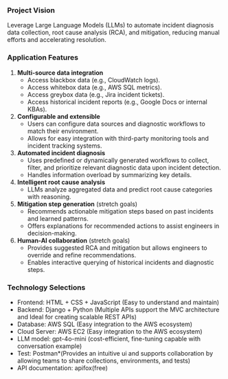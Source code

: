 ### Project Vision
Leverage Large Language Models (LLMs) to automate incident diagnosis data collection, root cause analysis (RCA), and mitigation, reducing manual efforts and accelerating resolution.

### Application Features
1. **Multi-source data integration**
    - Access blackbox data (e.g., CloudWatch logs).
    - Access whitebox data (e.g., AWS SQL metrics).
    - Access greybox data (e.g., Jira incident tickets).
    - Access historical incident reports (e.g., Google Docs or internal KBAs).
2. **Configurable and extensible**
    - Users can configure data sources and diagnostic workflows to match their environment.
    - Allows for easy integration with third-party monitoring tools and incident tracking systems.
3. **Automated incident diagnosis**
   - Uses predefined or dynamically generated workflows to collect, filter, and prioritize relevant diagnostic data upon incident detection.
   - Handles information overload by summarizing key details.
4. **Intelligent root cause analysis**
     - LLMs analyze aggregated data and predict root cause categories with reasoning.
5. **Mitigation step generation** (stretch goals)
    - Recommends actionable mitigation steps based on past incidents and learned patterns.
    - Offers explanations for recommended actions to assist engineers in decision-making.
6. **Human-AI collaboration** (stretch goals)
    - Provides suggested RCA and mitigation but allows engineers to override and refine recommendations.
    - Enables interactive querying of historical incidents and diagnostic steps.

### Technology Selections
- Frontend: HTML + CSS + JavaScript (Easy to understand and maintain)
- Backend: Django + Python (Multiple APIs support the MVC architecture and Ideal for creating scalable REST APIs)
- Database: AWS SQL (Easy integration to the AWS ecosystem)
- Cloud Server: AWS EC2 (Easy integration to the AWS ecosystem)
- LLM model: gpt-4o-mini (cost-efficient, fine-tuning capable with conversation example)
- Test: Postman*(Provides an intuitive ui and supports collaboration by allowing teams to share collections, environments, and tests)
- API documentation: apifox(free)
